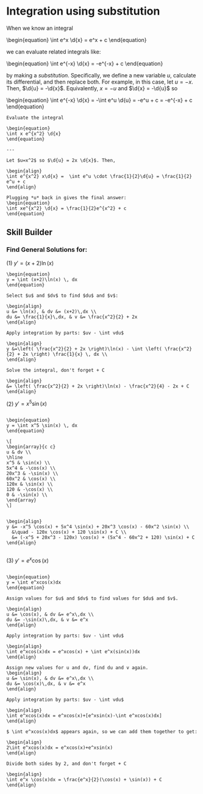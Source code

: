 # Integration using substitution

When we know an integral

\begin{equation}
\int e^x \d{x} = e^x + c
\end{equation}

we can evaluate related integrals like:

\begin{equation}
\int e^{-x} \d{x} = -e^{-x} + c
\end{equation}

by making a *substitution*. Specifically, we define a new variable *u*,
calculate its differential, and then replace both. For example, in this case,
let $u = -x$. Then, $\d{u} = -\d{x}$. Equivalently, $x = -u$ and
$\d{x} = -\d{u}$ so

\begin{equation}
\int e^{-x} \d{x} = -\int e^u \d{u} = -e^u + c = -e^{-x} + c
\end{equation}

```{example} *u*-substitution
Evaluate the integral

\begin{equation}
\int x e^{x^2} \d{x}
\end{equation}

---

Let $u=x^2$ so $\d{u} = 2x \d{x}$. Then,

\begin{align}
\int e^{x^2} x\d{x} =  \int e^u \cdot \frac{1}{2}\d{u} = \frac{1}{2} e^u + c
\end{align}

Plugging *u* back in gives the final answer:
\begin{equation}
\int xe^{x^2} \d{x} = \frac{1}{2}e^{x^2} + c
\end{equation}
```

## Skill Builder
### Find General Solutions for:
(1) $y' = (x+2)\ln(x)$

```{solution}
\begin{equation}
y = \int (x+2)\ln(x) \, dx
\end{equation}

Select $u$ and $dv$ to find $du$ and $v$:

\begin{align}
u &= \ln(x), & dv &= (x+2)\,dx \\
du &= \frac{1}{x}\,dx, & v &= \frac{x^2}{2} + 2x
\end{align}

Apply integration by parts: $uv - \int vdu$

\begin{align}
y &=\left( \frac{x^2}{2} + 2x \right)\ln(x) - \int \left( \frac{x^2}{2} + 2x \right) \frac{1}{x} \, dx \\
\end{align}

Solve the integral, don't forget + C

\begin{align}
&= \left( \frac{x^2}{2} + 2x \right)\ln(x) - \frac{x^2}{4} - 2x + C
\end{align}

```

(2) $y' = x^5\sin(x)$

```{solution}

\begin{equation}
y = \int x^5 \sin(x) \, dx
\end{equation}

\[
\begin{array}{c c}
u & dv \\
\hline
x^5 & \sin(x) \\
5x^4 & -\cos(x) \\
20x^3 & -\sin(x) \\
60x^2 & \cos(x) \\
120x & \sin(x) \\
120 & -\cos(x) \\
0 & -\sin(x) \\
\end{array}
\]


\begin{align}
y &= -x^5 \cos(x) + 5x^4 \sin(x) + 20x^3 \cos(x) - 60x^2 \sin(x) \\
  &\quad - 120x \cos(x) + 120 \sin(x) + C \\
  &= (-x^5 + 20x^3 - 120x) \cos(x) + (5x^4 - 60x^2 + 120) \sin(x) + C
\end{align}


```

(3) $y' = e^x\cos(x)$ 

```{solution}  

\begin{equation}
y = \int e^xcos(x)dx 
\end{equation}

Assign values for $u$ and $dv$ to find values for $du$ and $v$. 

\begin{align}
u &= \cos(x), & dv &= e^x\,dx \\
du &= -\sin(x)\,dx, & v &= e^x
\end{align}

Apply integration by parts: $uv - \int vdu$

\begin{align}
\int e^xcos(x)dx = e^xcos(x) + \int e^x(sin(x))dx
\end{align}

Assign new values for u and dv, find du and v again.
\begin{align}
u &= \sin(x), & dv &= e^x\,dx \\  
du &= \cos(x)\,dx, & v &= e^x  
\end{align}

Apply integration by parts: $uv - \int vdu$

\begin{align}
\int e^xcos(x)dx = e^xcos(x)+[e^xsin(x)-\int e^xcos(x)dx]
\end{align}

$ \int e^xcos(x)dx$ appears again, so we can add them together to get:

\begin{align}
2\int e^xcos(x)dx = e^xcos(x)+e^xsin(x)  
\end{align}

Divide both sides by 2, and don't forget + C

\begin{align}
\int e^x \cos(x)dx = \frac{e^x}{2}(\cos(x) + \sin(x)) + C
\end{align}
```
